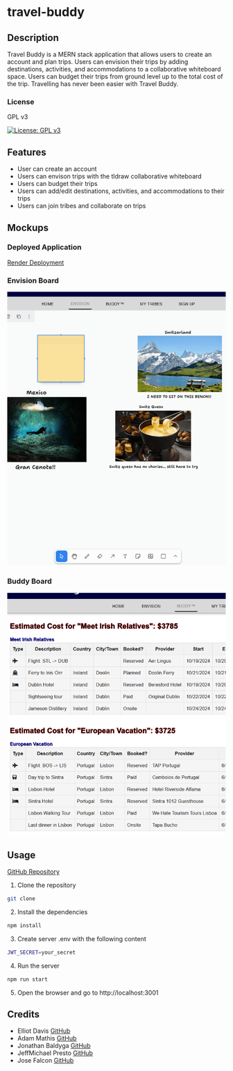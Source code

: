 # travel-buddy

## Description

Travel Buddy is a MERN stack application that allows users to create an account and plan trips. Users can envision their trips by adding destinations, activities, and accommodations to a collaborative whiteboard space. Users can budget their trips from ground level up to the total cost of the trip. Travelling has never been easier with Travel Buddy.

### License

GPL v3

[![License: GPL v3](https://img.shields.io/badge/License-GPLv3-blue.svg)](https://www.gnu.org/licenses/gpl-3.0)

## Features

- User can create an account
- Users can envison trips with the tldraw collaborative whiteboard
- Users can budget their trips
- Users can add/edit destinations, activities, and accommodations to their trips
- Users can join tribes and collaborate on trips

## Mockups

### Deployed Application

[Render Deployment](https://travel-buddy-e7hd.onrender.com/)

### Envision Board

![Envision Board](./client/src/assets/images/envision-tb.gif)

### Buddy Board

![Buddy Board](./client/src/assets/images/buddy-tb.png)

## Usage

[GitHub Repository](https://github.com/crestonesoftware/travel-buddy)

1. Clone the repository

```bash
git clone
```

2. Install the dependencies

```bash
npm install
```

3. Create server .env with the following content

```bash
JWT_SECRET=your_secret
```

4. Run the server

```bash
npm run start
```

5. Open the browser and go to http://localhost:3001

## Credits

- Elliot Davis [GitHub](https://github.com/crestonesoftware)
- Adam Mathis [GitHub](https://github.com/adammathis05)
- Jonathan Baldyga [GitHub](https://github.com/JohnnyBaldyga)
- JeffMichael Presto [GitHub](https://github.com/Arcaneghost24)
- Jose Falcon [GitHub](https://github.com/josefalconGH)
